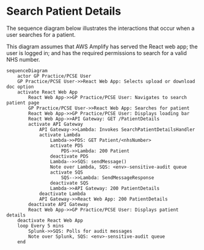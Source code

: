 # Search Patient Details

The sequence diagram below illustrates the interactions that occur when a user searches for a patient.

This diagram assumes that AWS Amplify has served the React web app; the user is logged in; and has the required
permissions to search for a valid NHS number.

```mermaid
sequenceDiagram
    actor GP Practice/PCSE User
    GP Practice/PCSE User->>React Web App: Selects upload or download doc option
    activate React Web App
        React Web App->>GP Practice/PCSE User: Navigates to search patient page
        GP Practice/PCSE User->>React Web App: Searches for patient
        React Web App->>GP Practice/PCSE User: Displays loading bar
        React Web App->>API Gateway: GET /PatientDetails
        activate API Gateway
            API Gateway->>Lambda: Invokes SearchPatientDetailsHandler
            activate Lambda
                Lambda->>PDS: GET Patient/<nhsNumber>
                activate PDS
                    PDS->>Lambda: 200 Patient
                deactivate PDS
                Lambda-->>SQS: sendMessage()
                Note over Lambda, SQS: <env>-sensitive-audit queue
                activate SQS
                    SQS-->>Lambda: SendMessageResponse
                deactivate SQS
                Lambda->>API Gateway: 200 PatientDetails
            deactivate Lambda
            API Gateway->>React Web App: 200 PatientDetails
        deactivate API Gateway
        React Web App->>GP Practice/PCSE User: Displays patient details
    deactivate React Web App
    loop Every 5 mins
        Splunk->>SQS: Polls for audit messages
        Note over Splunk, SQS: <env>-sensitive-audit queue
    end
```
